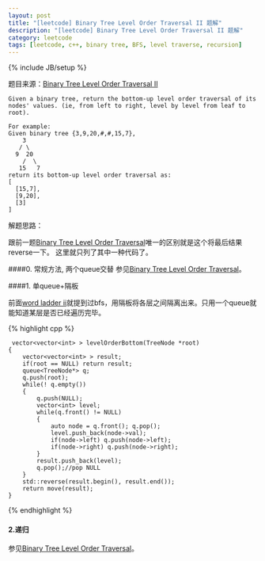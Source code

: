 ```yaml
---
layout: post
title: "[leetcode] Binary Tree Level Order Traversal II 题解"
description: "[leetcode] Binary Tree Level Order Traversal II 题解"
category: leetcode 
tags: [leetcode, c++, binary tree, BFS, level traverse, recursion]
---
```

{% include JB/setup %}


题目来源：[Binary Tree Level Order Traversal
II](https://oj.leetcode.com/problems/binary-tree-level-order-traversal-ii/)

>
	
	Given a binary tree, return the bottom-up level order traversal of its nodes' values. (ie, from left to right, level by level from leaf to root).

	For example:
	Given binary tree {3,9,20,#,#,15,7},
	    3
	   / \
	  9  20
	    /  \
	   15   7
	return its bottom-up level order traversal as:
	[
	  [15,7],
	  [9,20],
	  [3]
	]


解题思路：

跟前一题[Binary Tree Level Order Traversal](http://tl3shi.github.io/leetcode/binary-tree-level-order-traversal.html)唯一的区别就是这个将最后结果reverse一下。
这里就只列了其中一种代码了。

####0. 常规方法, 两个queue交替
参见[Binary Tree Level Order Traversal](http://tl3shi.github.io/leetcode/binary-tree-level-order-traversal.html)。
 
####1. 单queue+隔板

前面[word ladder ii](http://tl3shi.github.io/leetcode/word-ladder-ii.html)就提到过bfs，用隔板将各层之间隔离出来。只用一个queue就能知道某层是否已经遍历完毕。

{% highlight cpp %}
	
	 vector<vector<int> > levelOrderBottom(TreeNode *root) 
    {
        vector<vector<int> > result;
        if(root == NULL) return result;
        queue<TreeNode*> q;
        q.push(root);
        while(! q.empty())
        {
            q.push(NULL);
            vector<int> level;
            while(q.front() != NULL)
            {
                auto node = q.front(); q.pop();
                level.push_back(node->val);
                if(node->left) q.push(node->left);
                if(node->right) q.push(node->right);
            }
            result.push_back(level);
            q.pop();//pop NULL
        }
        std::reverse(result.begin(), result.end());
        return move(result);
    }
{% endhighlight %}

#### 2.递归

参见[Binary Tree Level Order Traversal](http://tl3shi.github.io/leetcode/binary-tree-level-order-traversal.html)。
 

